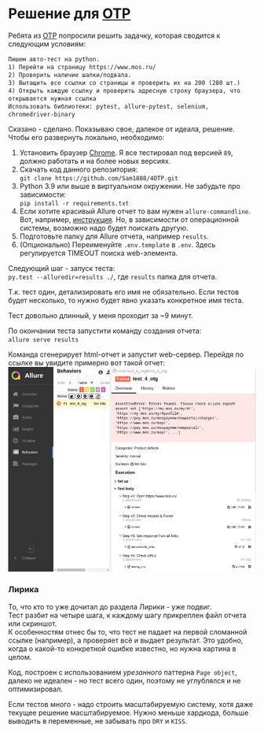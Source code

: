 # Решение для [OTP](https://otr.ru/)


Ребята из [OTP](https://otr.ru/) попросили решить задачку, которая сводится к следующим условиям:

```text
Пишем авто-тест на python.
1) Перейти на страницу https://www.mos.ru/
2) Проверить наличие шапки/подвала.
3) Вытащить все ссылки со страницы и проверить их на 200 (280 шт.) 
4) Открыть каждую ссылку и проверить адресную строку браузера, что открывается нужная ссылка
Использовать библиотеки: pytest, allure-pytest, selenium, chromedriver-binary
```
Сказано - сделано. Показываю свое, далекое от идеала, решение. Чтобы его развернуть локально, необходимо: 

1. Установить браузер [Chrome](https://www.google.com/intl/ru_ru/chrome/). Я все тестировал под версией `89`, должно работать и на более новых версиях. 
2. Скачать код данного репозитория:  
`git clone https://github.com/Sam1808/4OTP.git`
3. Python 3.9 или выше в виртуальном окружении. Не забудьте про зависимости:  
`pip install -r requirements.txt`
4. Если хотите красивый Allure отчет то вам нужен `allure-commandline`. Вот, например, [инструкция](https://www.npmjs.com/package/allure-commandline).
Но, в зависимости от операционной системы, возможно надо будет поискать другую.
5. Подготовьте папку для Allure отчета, например `results`.
6. (Опционально) Переименуйте `.env.template` в `.env`. Здесь регулируется TIMEOUT поиска web-элемента.  


Следующий шаг - запуск теста:  
`py.test --alluredir=results ./`, где `results` папка для отчета.   

Т.к. тест один, детализировать его имя не обязательно. Если тестов будет несколько, то нужно будет явно указать конкретное имя теста.

Тест довольно длинный, у меня проходит за ~9 минут.

По окончании теста запустити команду создания отчета:   
`allure serve results`

Команда сгенерирует html-отчет и запустит web-сервер.
Перейдя по ссылке вы увидите примерно вот такой отчет:   
![screenshot.png](screenshot.png)

### Лирика

То, что кто то уже дочитал до раздела Лирики - уже подвиг.   
Тест разбит на четыре шага, к каждому шагу прикреплен файл отчета или скриншот.   
К особенностям отнес бы то, что тест не падает на первой сломанной ссылке (например), а проверяет всё
и выдает результат. 
Это удобно, когда о какой-то конкретной ошибке известно, но нужна картина в целом.

Код, построен с использованием *урезанного* паттерна `Page object`, далеко не идеален - но тест всего один,
поэтому не углублялся и не оптимизировал. 

Если тестов много - надо строить масштабируемую систему, хотя даже текущее решение масштабируемое.
Нужно меньше хардкода, больше выводить в переменные, не забывать про `DRY` и `KISS`.
